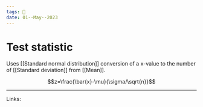 ```yaml
---
tags: 🌱
date: 01--May--2023
---
```


# Test statistic

Uses [[Standard normal distribution]] conversion of a x-value to the number of [[Standard deviation]] from [[Mean]].

$$z=\frac{\bar{x}-\mu}{\sigma/\sqrt{n}}$$

---
Links: 
